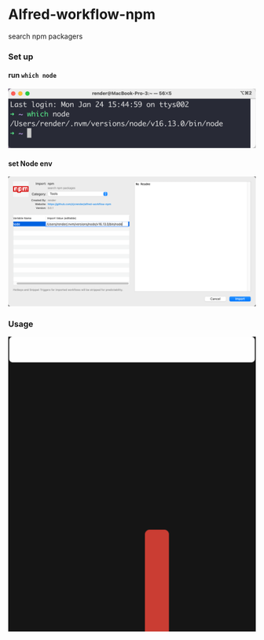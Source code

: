 # Alfred-workflow-npm
search npm packagers

### Set up
#### run `which node`
![whichNode](./media/which.png)

#### set Node env
![nodeEnv](./media/import.png)

### Usage
![usage](./media/usage.gif)